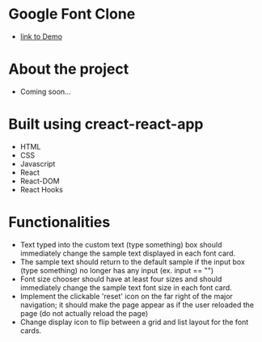 # Google Font Clone

- [link to Demo](https://font-clone.herokuapp.com/)

# About the project

- Coming soon...
# Built using creact-react-app

- HTML
- CSS
- Javascript
- React
- React-DOM
- React Hooks

# Functionalities
- Text typed into the custom text (type something) box should immediately change the sample text displayed in each font card.
- The sample text should return to the default sample if the input box (type something) no longer has any input (ex. input == "")
- Font size chooser should have at least four sizes and should immediately change the sample text font size in each font card.
- Implement the clickable 'reset' icon on the far right of the major navigation; it should make the page appear as if the user reloaded the page (do not actually reload the page)
- Change display icon to flip between a grid and list layout for the font cards.



